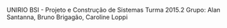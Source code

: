 UNIRIO BSI - Projeto e Construção de Sistemas
Turma 2015.2
Grupo: Alan Santanna, Bruno Brigagão, Caroline Loppi